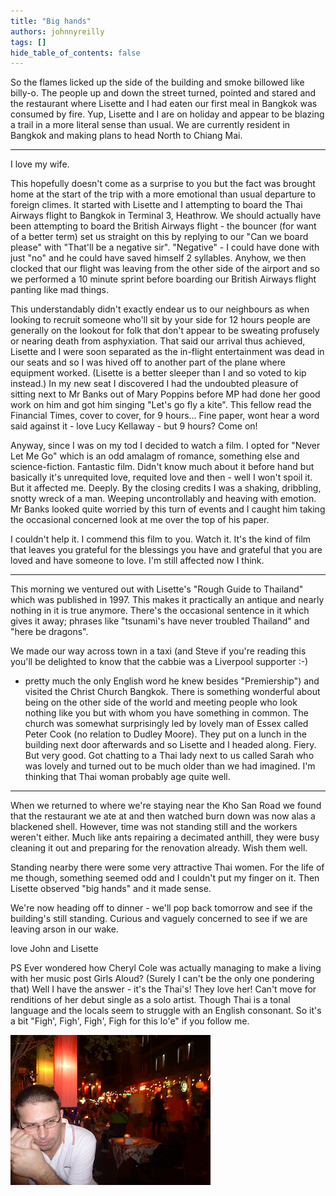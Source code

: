 ```yaml
---
title: "Big hands"
authors: johnnyreilly
tags: []
hide_table_of_contents: false
---
```

So the flames licked up the side of the building and smoke billowed like billy-o. The people up and down the street turned, pointed and stared and the restaurant where Lisette and I had eaten our first meal in Bangkok was consumed by fire. Yup, Lisette and I are on holiday and appear to be blazing a trail in a more literal sense than usual. We are currently resident in Bangkok and making plans to head North to Chiang Mai.

---

I love my wife.

This hopefully doesn't come as a surprise to you but the fact was brought home at the start of the trip with a more emotional than usual departure to foreign climes. It started with Lisette and I attempting to board the Thai Airways flight to Bangkok in Terminal 3, Heathrow. We should actually have been attempting to board the British Airways flight - the bouncer (for want of a better term) set us straight on this by replying to our "Can we board please" with "That'll be a negative sir". "Negative" - I could have done with just "no" and he could have saved himself 2 syllables. Anyhow, we then clocked that our flight was leaving from the other side of the airport and so we performed a 10 minute sprint before boarding our British Airways flight panting like mad things.

This understandably didn't exactly endear us to our neighbours as when looking to recruit someone who'll sit by your side for 12 hours people are generally on the lookout for folk that don't appear to be sweating profusely or nearing death from asphyxiation. That said our arrival thus achieved, Lisette and I were soon separated as the in-flight entertainment was dead in our seats and so I was hived off to another part of the plane where equipment worked. (Lisette is a better sleeper than I and so voted to kip instead.) In my new seat I discovered I had the undoubted pleasure of sitting next to Mr Banks out of Mary Poppins before MP had done her good work on him and got him singing "Let's go fly a kite". This fellow read the Financial Times, cover to cover, for 9 hours... Fine paper, wont hear a word said against it - love Lucy Kellaway - but 9 hours? Come on!

Anyway, since I was on my tod I decided to watch a film. I opted for "Never Let Me Go" which is an odd amalagm of romance, something else and science-fiction. Fantastic film. Didn't know much about it before hand but basically it's unrequited love, requited love and then - well I won't spoil it. But it affected me. Deeply. By the closing credits I was a shaking, dribbling, snotty wreck of a man. Weeping uncontrollably and heaving with emotion. Mr Banks looked quite worried by this turn of events and I caught him taking the occasional concerned look at me over the top of his paper.

I couldn't help it. I commend this film to you. Watch it. It's the kind of film that leaves you grateful for the blessings you have and grateful that you are loved and have someone to love. I'm still affected now I think.

---

This morning we ventured out with Lisette's "Rough Guide to Thailand" which was published in 1997. This makes it practically an antique and nearly nothing in it is true anymore. There's the occasional sentence in it which gives it away; phrases like "tsunami's have never troubled Thailand" and "here be dragons".

We made our way across town in a taxi (and Steve if you're reading this you'll be delighted to know that the cabbie was a Liverpool supporter :-)

 - pretty much the only English word he knew besides "Premiership") and visited the Christ Church Bangkok. There is something wonderful about being on the other side of the world and meeting people who look nothing like you but with whom you have something in common. The church was somewhat surprisingly led by lovely man of Essex called Peter Cook (no relation to Dudley Moore). They put on a lunch in the building next door afterwards and so Lisette and I headed along. Fiery. But very good. Got chatting to a Thai lady next to us called Sarah who was lovely and turned out to be much older than we had imagined. I'm thinking that Thai woman probably age quite well.

---

When we returned to where we're staying near the Kho San Road we found that the restaurant we ate at and then watched burn down was now alas a blackened shell. However, time was not standing still and the workers weren't either. Much like ants repairing a decimated anthill, they were busy cleaning it out and preparing for the renovation already. Wish them well.

Standing nearby there were some very attractive Thai women. For the life of me though, something seemed odd and I couldn't put my finger on it. Then Lisette observed "big hands" and it made sense.

We're now heading off to dinner - we'll pop back tomorrow and see if the building's still standing. Curious and vaguely concerned to see if we are leaving arson in our wake.

love John and Lisette

PS Ever wondered how Cheryl Cole was actually managing to make a living with her music post Girls Aloud? (Surely I can't be the only one pondering that) Well I have the answer - it's the Thai's! They love her! Can't move for renditions of her debut single as a solo artist. Though Thai is a tonal language and the locals seem to struggle with an English consonant. So it's a bit "Figh', Figh', Figh', Figh for this lo'e" if you follow me.

![](P1030451.JPG)


